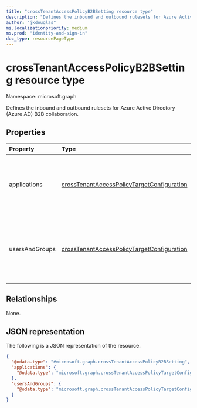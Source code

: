 ```yaml
---
title: "crossTenantAccessPolicyB2BSetting resource type"
description: "Defines the inbound and outbound rulesets for Azure Active Directory (Azure AD) B2B collaboration."
author: "jkdouglas"
ms.localizationpriority: medium
ms.prod: "identity-and-sign-in"
doc_type: resourcePageType
---
```


# crossTenantAccessPolicyB2BSetting resource type

Namespace: microsoft.graph

Defines the inbound and outbound rulesets for Azure Active Directory (Azure AD) B2B collaboration.

## Properties

|Property|Type|Description|
|:---|:---|:---|
|applications|[crossTenantAccessPolicyTargetConfiguration](../resources/crosstenantaccesspolicytargetconfiguration.md)|The list of applications targeted with your cross-tenant access policy.|
|usersAndGroups|[crossTenantAccessPolicyTargetConfiguration](../resources/crosstenantaccesspolicytargetconfiguration.md)|The list of users and groups targeted with your cross-tenant access policy.|

## Relationships

None.

## JSON representation

The following is a JSON representation of the resource.
<!-- {
  "blockType": "resource",
  "@odata.type": "microsoft.graph.crossTenantAccessPolicyB2BSetting"
}
-->

``` json
{
  "@odata.type": "#microsoft.graph.crossTenantAccessPolicyB2BSetting",
  "applications": {
    "@odata.type": "microsoft.graph.crossTenantAccessPolicyTargetConfiguration"
  },
  "usersAndGroups": {
    "@odata.type": "microsoft.graph.crossTenantAccessPolicyTargetConfiguration"
  }
}
```
